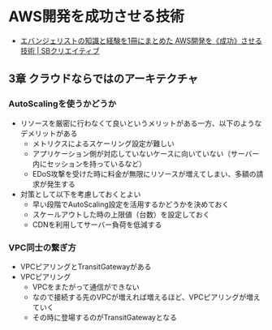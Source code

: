 # AWS開発を成功させる技術

- [エバンジェリストの知識と経験を1冊にまとめた AWS開発を《成功》させる技術 | SBクリエイティブ](https://www.sbcr.jp/product/4815617523/)

## 3章 クラウドならではのアーキテクチャ

### AutoScalingを使うかどうか

- リソースを厳密に行わなくて良いというメリットがある一方、以下のようなデメリットがある
  - メトリクスによるスケーリング設定が難しい
  - アプリケーション側が対応していないケースに向いていない（サーバー内にセッションを持っているなど）
  - EDoS攻撃を受けた時に料金が無限にリソースが増えてしまい、多額の請求が発生する
- 対策として以下を考慮しておくとよい
  - 早い段階でAutoScaling設定を活用するかどうかを決めておく
  - スケールアウトした時の上限値（台数）を設定しておく
  - CDNを利用してサーバー負荷を低減する

### VPC同士の繋ぎ方

- VPCピアリングとTransitGatewayがある
- VPCピアリング
  - VPCをまたがって通信ができない
  - なので接続する先のVPCが増えれば増えるほど、VPCピアリングが増えていく
  - その時に登場するのがTransitGatewayとなる
